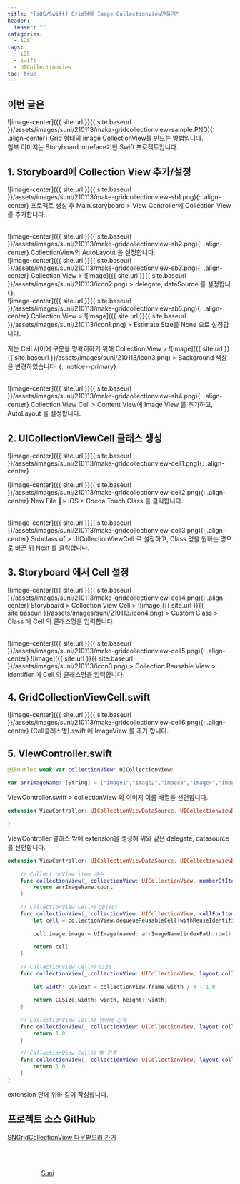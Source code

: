 ```yaml
---
title: "[iOS/Swift] Grid형태 Image CollectionView만들기"
header:
  teaser: ""
categories:
  - iOS
tags:
  - iOS
  - Swift
  - UICollectionView
toc: true
---
```


## 이번 글은
![image-center]({{ site.url }}{{ site.baseurl }}/assets/images/suni/210113/make-gridcollectionview-sample.PNG){: .align-center}
Grid 형태의 image CollectionView를 만드는 방법입니다. <br>
첨부 이미지는 Storyboard intreface기반 Swift 프로젝트입니다.


## 1. Storyboard에 Collection View 추가/설정

![image-center]({{ site.url }}{{ site.baseurl }}/assets/images/suni/210113/make-gridcollectionview-sb1.png){: .align-center}
프로젝트 생성 후 Main.storyboard > View Controller에 Collection View 를 추가합니다.

<br>
![image-center]({{ site.url }}{{ site.baseurl }}/assets/images/suni/210113/make-gridcollectionview-sb2.png){: .align-center}
CollectionView의 AutoLayout 을 설정합니다.

<br>
![image-center]({{ site.url }}{{ site.baseurl }}/assets/images/suni/210113/make-gridcollectionview-sb3.png){: .align-center}
Collection View >  ![image]({{ site.url }}{{ site.baseurl }}/assets/images/suni/210113/icon2.png) > delegate, dataSource 를 설정합니다.

<br>
![image-center]({{ site.url }}{{ site.baseurl }}/assets/images/suni/210113/make-gridcollectionview-sb5.png){: .align-center}
Collection View > ![image]({{ site.url }}{{ site.baseurl }}/assets/images/suni/210113/icon1.png) > Estimate Size를 None 으로 설정합니다.
<br>

저는 Cell 사이에 구분을 명확히하기 위해 Collection View > ![image]({{ site.url }}{{ site.baseurl }}/assets/images/suni/210113/icon3.png) > Background 색상을 변경하였습니다.
{: .notice--primary}

<br>
![image-center]({{ site.url }}{{ site.baseurl }}/assets/images/suni/210113/make-gridcollectionview-sb4.png){: .align-center}
Collection View Cell > Content View에 Image View 를 추가하고,
AutoLayout 을 설정합니다.


## 2. UICollectionViewCell 클래스 생성

![image-center]({{ site.url }}{{ site.baseurl }}/assets/images/suni/210113/make-gridcollectionview-cell1.png){: .align-center}

![image-center]({{ site.url }}{{ site.baseurl }}/assets/images/suni/210113/make-gridcollectionview-cell2.png){: .align-center}
New File > iOS > Cocoa Touch Class 를 클릭합니다.

<br>
![image-center]({{ site.url }}{{ site.baseurl }}/assets/images/suni/210113/make-gridcollectionview-cell3.png){: .align-center}
Subclass of > UICollectionViewCell 로 설정하고,
Class 명을 원하는 명으로 바꾼 뒤 Next 를 클릭합니다.


## 3. Storyboard 에서 Cell 설정

![image-center]({{ site.url }}{{ site.baseurl }}/assets/images/suni/210113/make-gridcollectionview-cell4.png){: .align-center}
Storyboard > Collection View Cell >  ![image]({{ site.url }}{{ site.baseurl }}/assets/images/suni/210113/icon4.png) > Custom Class > Class 에 Cell 의 클래스명을 입력합니다.

<br>
![image-center]({{ site.url }}{{ site.baseurl }}/assets/images/suni/210113/make-gridcollectionview-cell5.png){: .align-center}
![image]({{ site.url }}{{ site.baseurl }}/assets/images/suni/210113/icon3.png) > Collection Reusable View > Identifier 에 Cell 의 클래스명을 입력합니다.

## 4. GridCollectionViewCell.swift

![image-center]({{ site.url }}{{ site.baseurl }}/assets/images/suni/210113/make-gridcollectionview-cell6.png){: .align-center}
(Cell클래스명).swift 에 ImageView 를 추가 합니다.


## 5. ViewController.swift

```swift
@IBOutlet weak var collectionView: UICollectionView!

var arrImageName: [String] = ["image1","image2","image3","image4","image5","image6","image7","image8","image9","image10","image11","image12","image13","image14","image15","image16","image17","image18","image19","image20"]
```
ViewController.swift > collectionView 와 이미지 이름 배열을 선언합니다.
<br>

```swift
extension ViewController: UICollectionViewDataSource, UICollectionViewDelegate, UICollectionViewDelegateFlowLayout {

}
```
ViewController 클래스 밖에 extension을 생성해 위와 같은 delegate, datasource를 선언합니다.
<br>

```swift
extension ViewController: UICollectionViewDataSource, UICollectionViewDelegate, UICollectionViewDelegateFlowLayout {
    
    // CollectionView item 개수
    func collectionView(_ collectionView: UICollectionView, numberOfItemsInSection section: Int) -> Int {
        return arrImageName.count
    }
    
    // CollectionView Cell의 Object
    func collectionView(_ collectionView: UICollectionView, cellForItemAt indexPath: IndexPath) -> UICollectionViewCell {
        let cell = collectionView.dequeueReusableCell(withReuseIdentifier: "GridCollectionViewCell", for: indexPath) as! GridCollectionViewCell
        
        cell.image.image = UIImage(named: arrImageName[indexPath.row]) ?? UIImage()
        
        return cell
    }
    
    // CollectionView Cell의 Size
    func collectionView(_ collectionView: UICollectionView, layout collectionViewLayout: UICollectionViewLayout, sizeForItemAt indexPath: IndexPath) -> CGSize {
        
        let width: CGFloat = collectionView.frame.width / 3 - 1.0
        
        return CGSize(width: width, height: width)
    }
    
    // CollectionView Cell의 위아래 간격
    func collectionView(_ collectionView: UICollectionView, layout collectionViewLayout: UICollectionViewLayout, minimumLineSpacingForSectionAt section: Int) -> CGFloat {
        return 1.0
    }
    
    // CollectionView Cell의 옆 간격
    func collectionView(_ collectionView: UICollectionView, layout collectionViewLayout: UICollectionViewLayout, minimumInteritemSpacingForSectionAt section: Int) -> CGFloat {
        return 1.0
    }
}
```
extension 안에 위와 같이 작성합니다.


## 프로젝트 소스 GitHub
[SNGridCollectionView 다운받으러 가기](https://github.com/SuniDev/SNGridCollectionView)

<br><br>
<figure style="width: 100px" class="align-center">
<a href="https://sunidev.github.io/">
  <img href="https://sunidev.github.io/" src="{{ site.url }}{{ site.baseurl }}/assets/images/suni/profile.png" alt="">
  <figcaption align="center">Suni</figcaption>
  </a>
</figure>

